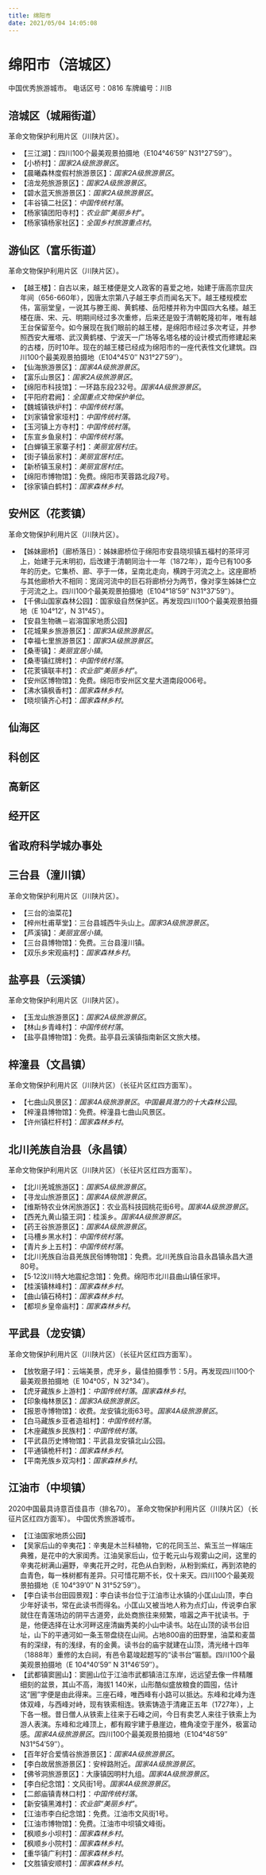 ```yaml
---
title: 绵阳市
date: 2021/05/04 14:05:08
---
```


# 绵阳市（涪城区）
中国优秀旅游城市。
电话区号：0816
车牌编号：川B
## 涪城区（城厢街道）
革命文物保护利用片区（川陕片区）。
* 【三江湖】：四川100个最美观景拍摄地（E104°46′59″ N31°27′59″）。
* 【小桥村】：*国家2A级旅游景区*。
* 【晨曦森林度假村旅游景区】：*国家2A级旅游景区*。
* 【涪龙苑旅游景区】：*国家2A级旅游景区*。
* 【碧水蓝天旅游景区】：*国家2A级旅游景区*。
* 【丰谷镇二社区】：*中国传统村落*。
* 【杨家镇团阳寺村】：*农业部“美丽乡村”*。
* 【杨家镇杨家社区】：*全国乡村旅游重点村*。
## 游仙区（富乐街道）
革命文物保护利用片区（川陕片区）。
* 【越王楼】：自古以来，越王楼便是文人政客的喜爱之地，始建于唐高宗显庆年间（656-660年），因唐太宗第八子越王李贞而闻名天下。越王楼规模宏伟，富丽堂皇，一说其与滕王阁、黄鹤楼、岳阳楼并称为中国四大名楼。越王楼在唐、宋、元、明期间经过多次重修，后来还是毁于清朝乾隆初年，唯有越王台保留至今。如今展现在我们眼前的越王楼，是绵阳市经过多次考证，并参照西安大雁塔、武汉黄鹤楼、宁波天一广场等名塔名楼的设计模式而修建起来的古楼，历时10年。现在的越王楼已经成为绵阳市的一座代表性文化建筑。四川100个最美观景拍摄地（E104°45′0″ N31°27′59″）。
* 【仙海旅游景区】：*国家4A级旅游景区*。
* 【富乐山景区】：*国家2A级旅游景区*。
* 【绵阳市科技馆】：一环路东段232号。*国家4A级旅游景区*。
* 【平阳府君阙】：*全国重点文物保护单位*。
* 【魏城镇铁炉村】：*中国传统村落*。
* 【刘家镇曾家垭村】：*中国传统村落*。
* 【玉河镇上方寺村】：*中国传统村落*。
* 【东宣乡鱼泉村】：*中国传统村落*。
* 【白蝉镇王家寨子村】：*美丽宜居村庄*。
* 【街子镇岳家村】：*美丽宜居村庄*。
* 【新桥镇玉泉村】：*美丽宜居村庄*。
* 【绵阳市博物馆】：免费。绵阳市芙蓉路北段7号。
* 【徐家镇白鹤村】：*国家森林乡村*。
## 安州区（花荄镇）
革命文物保护利用片区（川陕片区）。
* 【姊妹廊桥】（廊桥落日）：姊妹廊桥位于绵阳市安县晓坝镇五福村的茶坪河上，始建于元末明初，后改建于清朝同治十一年（1872年），距今已有100多年的历史。它集桥、廊、亭于一体，呈南北走向，横跨于河流之上。这座廊桥与其他廊桥大不相同：宽阔河流中的巨石将廊桥分为两节，像对孪生姊妹伫立于河流之上。四川100个最美观景拍摄地（E104°18′59″ N31°37′59″）。
* 【千佛山国家森林公园】：国家级自然保护区。再发现四川100个最美观景拍摄地（E 104°12′，N 31°45′）。
* 【安县生物礁－岩溶国家地质公园】
* 【花城果乡旅游景区】：*国家3A级旅游景区*。
* 【幸福七里旅游景区】：*国家3A级旅游景区*。
* 【桑枣镇】：*美丽宜居小镇*。
* 【桑枣镇红牌村】：*中国传统村落*。
* 【花荄镇联丰村】：*农业部“美丽乡村”*。
* 【安州区博物馆】：免费。绵阳市安州区文星大道南段006号。
* 【沸水镇枫香村】：*国家森林乡村*。
* 【晓坝镇齐心村】：*国家森林乡村*。
## 仙海区
## 科创区
## 高新区
## 经开区
## 省政府科学城办事处
## 三台县（潼川镇）
革命文物保护利用片区（川陕片区）。
* 【三台的油菜花】
* 【梓州杜甫草堂】：三台县城西牛头山上。*国家3A级旅游景区*。
* 【芦溪镇】：*美丽宜居小镇*。
* 【三台县博物馆】：免费。三台县潼川镇。
* 【双乐乡宋观庙村】：*国家森林乡村*。
## 盐亭县（云溪镇）
革命文物保护利用片区（川陕片区）。
* 【玉龙山旅游景区】：*国家2A级旅游景区*。
* 【林山乡青峰村】：*中国传统村落*。
* 【盐亭县博物馆】：免费。盐亭县云溪镇指南新区文旅大楼。
## 梓潼县（文昌镇）
革命文物保护利用片区（川陕片区）（长征片区红四方面军）。
* 【七曲山风景区】：*国家4A级旅游景区*。*中国最具潜力的十大森林公园*。
* 【梓潼县博物馆】：免费。梓潼县七曲山风景区。
* 【许州镇栏杆村】：*国家森林乡村*。
## 北川羌族自治县（永昌镇）
革命文物保护利用片区（川陕片区）（长征片区红四方面军）。
* 【北川羌城旅游区】：*国家5A级旅游景区*。
* 【寻龙山旅游景区】：*国家4A级旅游景区*。
* 【维斯特农业休闲旅游区】：农业高科技园桃花街6号。*国家4A级旅游景区*。
* 【西羌九黄山猿王洞】：桂溪乡。*国家4A级旅游景区*。
* 【药王谷旅游景区】：*国家4A级旅游景区*。
* 【马槽乡黑水村】：*中国传统村落*。
* 【青片乡上五村】：*中国传统村落*。
* 【北川羌族自治县羌族民俗博物馆】：免费。北川羌族自治县永昌镇永昌大道80号。
* 【5·12汶川特大地震纪念馆】：免费。绵阳市北川县曲山镇任家坪。
* 【桂溪镇林峰村】：*国家森林乡村*。
* 【曲山镇石椅村】：*国家森林乡村*。
* 【都坝乡皇帝庙村】：*国家森林乡村*。
## 平武县（龙安镇）
革命文物保护利用片区（川陕片区）（长征片区红四方面军）。
* 【放牧磨子坪】：云端美景，虎牙乡，最佳拍摄季节：5月。再发现四川100个最美观景拍摄地（E 104°05′，N 32°34′）。
* 【虎牙藏族乡上游村】：*中国传统村落*。*国家森林乡村*。
* 【印象梅林景区】：*国家3A级旅游景区*。
* 【报恩寺博物馆】：收费。龙安镇北街63号。*国家4A级旅游景区*。
* 【白马藏族乡亚者造祖村】：*中国传统村落*。
* 【木座藏族乡民族村】：*中国传统村落*。
* 【平武县历史博物馆】：平武县龙安镇北山公园。
* 【平通镇桅杆村】：*国家森林乡村*。
* 【平南羌族乡双沟村】：*国家森林乡村*。
## 江油市（中坝镇）
2020中国最具诗意百佳县市（排名70）。
革命文物保护利用片区（川陕片区）（长征片区红四方面军）。
中国优秀旅游城市。
* 【江油国家地质公园】
* 【吴家后山的辛夷花】：辛夷是木兰科植物，它的花同玉兰、紫玉兰一样端庄典雅，是花中的大家闺秀。江油吴家后山，位于乾元山与观雾山之间，这里的辛夷花树满山遍野，辛夷花开之时，花色从白到粉，从粉到紫红，再到浓艳的血青色，每一株树都有差异。只可惜花期不长，仅十来天。四川100个最美观景拍摄地（E 104°39′0″ N 31°52′59″）。
* 【李白读书台田园景观】：李白读书台位于江油市让水镇的小匡山山顶，李白少年好读书，常在此读书而得名。小匡山又被当地人称为点灯山，传说李白家就住在青莲场边的阴平古道旁，此处商旅往来频繁，喧嚣之声干扰读书。于是，他便选择在让水河畔这座清幽秀美的小山中读书。站在山顶的读书台旧址，山下的平通河如一条玉带盘绕在山间。占地800亩的田野里，油菜和麦苗有的深绿，有的浅绿，有的金黄。读书台的庙宇就建在山顶，清光绪十四年（1888年）重修的太白祠，有邑令葛竣起题写的“读书台”匾额。四川100个最美观景拍摄地（E 104°40′59″ N 31°46′59″）。
* 【武都镇窦圌山】：窦圌山位于江油市武都镇涪江东岸，远远望去像一件精雕细刻的盆景，其山不高，海拔1 140米，山形酷似盛放粮食的圆囤，估计这“圌”字便是由此得来。三座石峰，唯西峰有小路可以抵达。东峰和北峰为连体双峰，与西峰对峙，现有铁索相连。铁索铸造于清雍正五年（1727年），上下各一根。昔日僧人从铁索上往来于石峰之间，今日有卖艺人来往于铁索上为游人表演。东峰和北峰顶上，都有殿宇建于悬崖边，檐角凌空于崖外，极富动感。*国家4A级旅游景区*。四川100个最美观景拍摄地（E104°48′59″ N31°54′59″）。
* 【百年好合爱情谷旅游景区】：*国家4A级旅游景区*。
* 【李白故居旅游景区】：安梓路附近。*国家4A级旅游景区*。
* 【佛爷洞旅游景区】：大康镇因明村九组。*国家4A级旅游景区*。
* 【李白纪念馆】：文风街1号。*国家4A级旅游景区*。
* 【二郎庙镇青林口村】：*中国传统村落*。
* 【新安镇黑滩村】：*农业部“美丽乡村”*。
* 【江油市李白纪念馆】：免费。江油市文风街1号。
* 【江油市博物馆】：免费。江油市中坝镇文峰街。
* 【枫顺乡小坝村】：*国家森林乡村*。
* 【枫顺乡小院村】：*国家森林乡村*。
* 【重华镇广利村】：*国家森林乡村*。
* 【文胜镇安顺村】：*国家森林乡村*。
